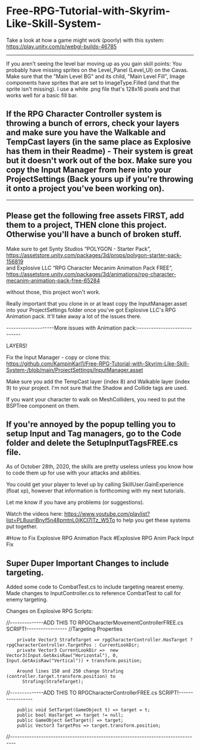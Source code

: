 # Free-RPG-Tutorial-with-Skyrim-Like-Skill-System-

Take a look at how a game might work (poorly) with this system: https://play.unity.com/p/webgl-builds-46785

---
If you aren't seeing the level bar moving up as you gain skill points:
You probably have missing sprites on the Level_Panel (Level_UI) on the Cavas. Make sure that the "Main Level BG" and its child, "Main Level Fill", Image components have sprites that are set to ImageType.Filled (and that the sprite isn't missing). I use a white .png file that's 128x16 pixels and that works well for a basic fill bar.

If the RPG Character Controller system is throwing a bunch of errors, check your layers and make sure you have the Walkable and TempCast layers (in the same place as Explosive has them in their Readme) - Their system is great but it doesn't work out of the box. Make sure you copy the Input Manager from here into your ProjectSettings (Back yours up if you're throwing it onto a project you've been working on).
---

---
Please get the following free assets FIRST, add them to a project, THEN clone this project. Otherwise you'll have a bunch of broken stuff.
---

Make sure to get Synty Studios “POLYGON - Starter Pack”, https://assetstore.unity.com/packages/3d/props/polygon-starter-pack-156819  
and
Explosive LLC “RPG Character Mecanim Animation Pack FREE”, https://assetstore.unity.com/packages/3d/animations/rpg-character-mecanim-animation-pack-free-65284 

without those, this project won't work. 

Really important that you clone in or at least copy the InputManager.asset into your ProjectSettings folder once you've got Explosive LLC's RPG Animation pack. It'll take away a lot of the issues there.

--------------------More issues with Animation pack:-----------------------------

LAYERS!

Fix the Input Manager - copy or clone this: https://github.com/KampinKarl1/Free-RPG-Tutorial-with-Skyrim-Like-Skill-System-/blob/main/ProjectSettings/InputManager.asset

Make sure you add the TempCast layer (index 8) and Walkable layer (index 9) to your project.
I'm not sure that the Shadow and Collide tags are used.

If you want your character to walk on MeshColliders, you need to put the BSPTree component on them.

If you're annoyed by the popup telling you to setup Input and Tag managers, go to the Code folder and delete the SetupInputTagsFREE.cs file.
----------------------------------------------------------------------------------

As of October 28th, 2020, the skills are pretty useless unless you know how to code them up for use with your attacks and abilities.

You could get your player to level up by calling SkillUser.GainExperience (float xp),
however that information is forthcoming with my next tutorials.

Let me know if you have any problems (or suggestions).

Watch the videos here: https://www.youtube.com/playlist?list=PL8uuriBnyf5n48pmtnL0jKCl7ITz_W5To to help you get these systems put together.


#How to Fix Explosive RPG Animation Pack
#Explosive RPG Anim Pack Input Fix



Super Duper Important Changes to include targeting. 
----------------------------------------------------------------------------------
Added some code to CombatTest.cs to include targeting nearest enemy.
Made changes to InputController.cs to reference CombatTest to call for enemy targeting.

Changes on Explosive RPG Scripts:

  //--------------ADD THIS TO RPGCharacterMovementControllerFREE.cs SCRIPT!-----------------
        //Targeting Properties
        
        private Vector3 StrafeTarget => rpgCharacterController.HasTarget ? rpgCharacterController.TargetPos : CurrentLookDir;
        private Vector3 CurrentLookDir =>  new Vector3(Input.GetAxisRaw("Horizontal"), 0, Input.GetAxisRaw("Vertical")) + transform.position;
        
        Around lines 150 and 250 change Strafing (controller.target.transform.position) to 
          Strafing(StrafeTarget);
          
  //--------------ADD THIS TO RPGCharacterControllerFREE.cs SCRIPT!-----------------
  
        public void SetTarget(GameObject t) => target = t;
        public bool HasTarget => target != null;
        public GameObject GetTarget() => target;
        public Vector3 TargetPos => target.transform.position;
        
   //--------------------------------------------------------------------------------
